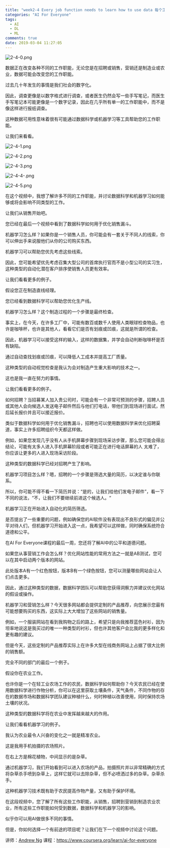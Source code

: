 ```yaml
---
title: "week2-4 Every job function needs to learn how to use data 每个工作职能都需要学习如何使用数据"
categories: "AI For Everyone"
tags:
  - AI
  - DL
  - ML
comments: true
date: 2019-03-04 11:27:05
---
```


![2-4-0.png](https://upload-images.jianshu.io/upload_images/910914-b821aaa4186a74fa.png?imageMogr2/auto-orient/strip%7CimageView2/2/w/1240)

数据正在改变各种不同的工作职能，无论您是在招聘或销售，营销还是制造业或农业，数据可能会改变您的工作职能。

过去几十年发生的事情是我们社会的数字化。

因此，调查更像​​是以数字格式进行调查，或者医生仍然会写一些手写笔记，而医生手写笔记本可能更像是一个数字记录，因此在几乎所有单一的工作职能中，而不是像这样进行报纸调查。

这种数据可用性意味着很有可能通过数据科学或机器学习等工具帮助您的工作职能。

让我们来看看。

<!--more-->

![2-4-1.png](https://upload-images.jianshu.io/upload_images/910914-47e1419dd3b823d5.png?imageMogr2/auto-orient/strip%7CimageView2/2/w/1240)

![2-4-2.png](https://upload-images.jianshu.io/upload_images/910914-0beb29b1d32bae46.png?imageMogr2/auto-orient/strip%7CimageView2/2/w/1240)

![2-4-3.png](https://upload-images.jianshu.io/upload_images/910914-7bd416cf0bc67c15.png?imageMogr2/auto-orient/strip%7CimageView2/2/w/1240)

![2-4-4-.png](https://upload-images.jianshu.io/upload_images/910914-60859841fab0ba59.png?imageMogr2/auto-orient/strip%7CimageView2/2/w/1240)

![2-4-5.png](https://upload-images.jianshu.io/upload_images/910914-80b3f1f17d55beb2.png?imageMogr2/auto-orient/strip%7CimageView2/2/w/1240)

在这个视频中，我想了解许多不同的工作职能，并讨论数据科学和机器学习如何能够或将会影响不同类型的工作。

让我们从销售开始吧。

您已经在最后一个视频中看到了数据科学如何用于优化销售漏斗。

机器学习怎么样？如果你是一个销售人员，你可能会有一套关于不同人的线索，你可以伸出手来说服他们从你的公司购买东西。

机器学习可以帮助您优先考虑这些线索。

因此，您可能希望优先考虑召集大型公司的首席执行官而不是小型公司的实习生，这种类型的自动化潜在客户排序使销售人员更有效率。

让我们看看更多的例子。

假设您正在制造直线经理。

您已经看到数据科学可以帮助您优化生产线。

机器学习怎么样？这个制造过程的一个步骤是最终检查。

事实上，在今天，在许多工厂中，可能有数百或数千人使用人类眼球检查物品，也许是咖啡杯，也许是其他人，看看它们是否有划痕或凹痕，这就是所谓的检查。

因此，机器学习可以接受这样的输入，这样的数据集，并学会自动判断咖啡杯是否有缺陷。

通过自动查找划痕或凹痕，可以降低人工成本并提高工厂质量。

这种类型的自动视觉检查是我认为会对制造产生重大影响的技术之一。

这也是我一直在努力的事情。

让我们看看更多的例子。

如何招聘？当招募某人加入贵公司时，可能会有一个非常可预测的步骤，招聘人员或其他人会向候选人发送电子邮件然后与他们打电话，带他们到现场进行面试，然后延长报价并且可以接近报价。

类似于数据科学如何用于优化销售漏斗，招聘也可以使用数据科学来优化招聘渠道，事实上许多招聘组织今天都这样做。

例如，如果您发现几乎没有人从手机屏幕步骤到现场采访步骤，那么您可能会得出结论，可能有太多人进入手机屏幕阶段或者可能正在进行电话屏幕的人 太难了，你应该让更多的人进入现场采访阶段。

这种类型的数据科学已经对招聘产生了影响。

机器学习项目怎么样？嗯，招聘的一个步骤是筛选大量的简历，以决定谁与你联系。

所以，你可能不得不看一下简历并说：“是的，让我们给他们发电子邮件”，看一下不同的说法，“不，让我们不要继续前进这个候选人。“

机器学习正在开始进入自动化的简历筛选。

是否提出了一些重要的问题，例如确保您的AI软件没有表现出不良形式的偏见并公平对待人们，但机器学习开始进入这一点，我希望可以这样做，同时确保系统符合道德和公平。

在AI For Everyone课程的最后一周，您还将了解AI中的公平和道德问题。

如果您从事营销工作会怎么样？优化网站性能的常用方法之一就是AB测试，您可以在其中启动两个版本的网站。

此处版本A有一个红色按钮，版本B有一个绿色按钮，您可以测量哪些网站会让人们点击更多。

因此，通过这种类型的数据，数据科学团队可以帮助您获得洞察力并建议优化网站的假设或操作。

机器学习和营销怎么样？今天很多网站都会提供定制的产品推荐，向您展示您最有可能想要购买的东西，这实际上大大增加了这些网站的销售量。

例如，一个服装网站在看到我购物之后的路上，希望只是向我推荐蓝色衬衫，因为坦率地说这是我买过的唯一一种类型的衬衫，但也许其他客户会比我的更多样化和更有趣的建议。

但是今天，这些定制的产品推荐实际上在许多大型在线商务网站上占据了很大比例的销售额。

完全不同的部门的最后一个例子。

假设你在农业工作。

也许你是一个在轻工业农场工作的农民，数据科学如何帮助你？今天农民已经在使用数据科学进行作物分析，你可以在这里获取土壤条件，天气条件，不同作物的存在的数据市场和数据科学团队建议种植什么，何时种植以改善使用，同时保持农场土壤的状况。

这种类型的数据科学将在农业中发挥越来越大的作用。

让我们看看机器学习的例子。

我认为农业最令人兴奋的变化之一就是精准农业。

这是我用手机拍摄的农场照片。

在右上方是棉花植物，中间显示的是杂草。

通过机器学习，我们开始看到可以进入农场的产品，拍摄照片并以非常精确的方式将杂草杀手喷到杂草上，这样它就可以去除杂草，但不必喷洒过多的杂草。杂草杀手。

这种机器学习技术既有助于农民提高作物产量，又有助于保护环境。

在这段视频中，您了解了所有这些工作职能，从销售，招聘到营销到制造农业农业，所有这些工作职能如何受到数据，数据科学和机器学习的影响。

似乎你可以用AI做很多不同的事情。

但是，你如何选择一个有前途的项目呢？让我们在下一个视频中讨论这个问题。

讲师：[Andrew Ng](https://www.coursera.org/instructor/andrewng)
课程：<https://www.coursera.org/learn/ai-for-everyone>

